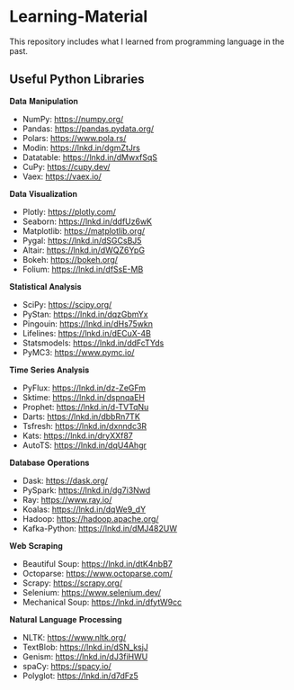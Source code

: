 # Learning-Material

This repository includes what I learned from programming language in the past.


## Useful Python Libraries

𝐃𝐚𝐭𝐚 𝐌𝐚𝐧𝐢𝐩𝐮𝐥𝐚𝐭𝐢𝐨𝐧
- NumPy: https://numpy.org/
- Pandas: https://pandas.pydata.org/
- Polars: https://www.pola.rs/
- Modin: https://lnkd.in/dgmZtJrs
- Datatable: https://lnkd.in/dMwxfSqS
- CuPy: https://cupy.dev/
- Vaex: https://vaex.io/

𝐃𝐚𝐭𝐚 𝐕𝐢𝐬𝐮𝐚𝐥𝐢𝐳𝐚𝐭𝐢𝐨𝐧
- Plotly: https://plotly.com/
- Seaborn: https://lnkd.in/ddfUz6wK
- Matplotlib: https://matplotlib.org/
- Pygal: https://lnkd.in/dSGCsBJ5
- Altair: https://lnkd.in/dWQZ6YpG
- Bokeh: https://bokeh.org/
- Folium: https://lnkd.in/dfSsE-MB

𝐒𝐭𝐚𝐭𝐢𝐬𝐭𝐢𝐜𝐚𝐥 𝐀𝐧𝐚𝐥𝐲𝐬𝐢𝐬
- SciPy: https://scipy.org/
- PyStan: https://lnkd.in/dqzGbmYx
- Pingouin: https://lnkd.in/dHs75wkn
- Lifelines: https://lnkd.in/dECuX-4B
- Statsmodels: https://lnkd.in/ddFcTYds
- PyMC3: https://www.pymc.io/


𝐓𝐢𝐦𝐞 𝐒𝐞𝐫𝐢𝐞𝐬 𝐀𝐧𝐚𝐥𝐲𝐬𝐢𝐬
- PyFlux: https://lnkd.in/dz-ZeGFm
- Sktime: https://lnkd.in/dspnqaEH
- Prophet: https://lnkd.in/d-TVTqNu
- Darts: https://lnkd.in/dbbRn7TK
- Tsfresh: https://lnkd.in/dxnndc3R
- Kats: https://lnkd.in/dryXXf87
- AutoTS: https://lnkd.in/dqU4Ahgr


𝐃𝐚𝐭𝐚𝐛𝐚𝐬𝐞 𝐎𝐩𝐞𝐫𝐚𝐭𝐢𝐨𝐧𝐬
- Dask: https://dask.org/
- PySpark: https://lnkd.in/dg7i3Nwd
- Ray: https://www.ray.io/
- Koalas: https://lnkd.in/dqWe9_dY
- Hadoop: https://hadoop.apache.org/
- Kafka-Python: https://lnkd.in/dMJ482UW


𝐖𝐞𝐛 𝐒𝐜𝐫𝐚𝐩𝐢𝐧𝐠
- Beautiful Soup: https://lnkd.in/dtK4nbB7
- Octoparse: https://www.octoparse.com/
- Scrapy: https://scrapy.org/
- Selenium: https://www.selenium.dev/
- Mechanical Soup: https://lnkd.in/dfytW9cc

𝐍𝐚𝐭𝐮𝐫𝐚𝐥 𝐋𝐚𝐧𝐠𝐮𝐚𝐠𝐞 𝐏𝐫𝐨𝐜𝐞𝐬𝐬𝐢𝐧𝐠
- NLTK: https://www.nltk.org/
- TextBlob: https://lnkd.in/dSN_ksjJ
- Genism: https://lnkd.in/dJ3fiHWU
- spaCy: https://spacy.io/
- Polyglot: https://lnkd.in/d7dFz5
